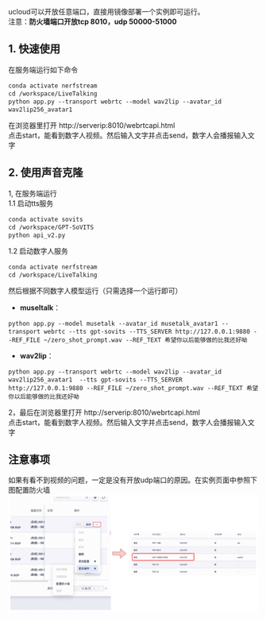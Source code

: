 ucloud可以开放任意端口，直接用镜像部署一个实例即可运行。   
注意：**防火墙端口开放tcp 8010，udp 50000-51000**

## 1. 快速使用
在服务端运行如下命令
```
conda activate nerfstream
cd /workspace/LiveTalking
python app.py --transport webrtc --model wav2lip --avatar_id wav2lip256_avatar1
```
在浏览器里打开 http://serverip:8010/webrtcapi.html  
点击start，能看到数字人视频。然后输入文字并点击send，数字人会播报输入文字


## 2. 使用声音克隆
1,  在服务端运行  
 1.1 启动tts服务
```
conda activate sovits
cd /workspace/GPT-SoVITS
python api_v2.py
```

1.2 启动数字人服务
```
conda activate nerfstream
cd /workspace/LiveTalking
```
然后根据不同数字人模型运行（只需选择一个运行即可）  
* **museltalk**：
```
python app.py --model musetalk --avatar_id musetalk_avatar1 --transport webrtc --tts gpt-sovits --TTS_SERVER http://127.0.0.1:9880 --REF_FILE ~/zero_shot_prompt.wav --REF_TEXT 希望你以后能够做的比我还好呦
```
* **wav2lip**：
```
python app.py --transport webrtc --model wav2lip --avatar_id wav2lip256_avatar1  --tts gpt-sovits --TTS_SERVER http://127.0.0.1:9880 --REF_FILE ~/zero_shot_prompt.wav --REF_TEXT 希望你以后能够做的比我还好呦
```

2，最后在浏览器里打开 http://serverip:8010/webrtcapi.html  
点击start，能看到数字人视频。然后输入文字并点击send，数字人会播报输入文字


## 注意事项
如果有看不到视频的问题，一定是没有开放udp端口的原因。在实例页面中参照下图配置防火墙
![](./ucloud.png)  
